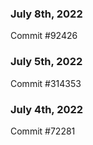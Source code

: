 ### July 8th, 2022

Commit #92426

### July 5th, 2022

Commit #314353


### July 4th, 2022

Commit #72281
